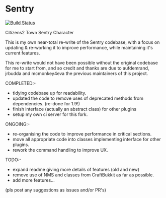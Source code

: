 # Sentry
[![Build Status](http://jabelpeeps.org/jenkins/buildStatus/icon?job=Sentries)](http://jabelpeeps.org/jenkins/job/Sentries)

Citizens2 Town Sentry Character

This is my own near-total re-write of the Sentry codebase, with a focus on updating & re-working it to improve performance, while maintaining it's current features.

This re-write would not have been possible without the original codebase for me to start from, and so credit and thanks are due to aufdemrand, jrbudda and mcmonkey4eva the previous maintainers of this project.

COMPLETED:-
* tidying codebase up for readability.
* updated the code to remove uses of deprecated methods from dependencies. (re-done for 1.9!)
* finish interface (actually an abstract class) for other plugins
* setup my own ci server for this fork.

ONGOING:-
* re-organising the code to improve performance in critical sections.
* move all appropriate code into classes implementing interface for other plugins.
* rework the command handling to improve UX.

TODO:-
* expand readme giving more details of features (old and new)
* remove use of NMS and classes from CraftBukkit as far as possible.
* add more features... 

(pls post any suggestions as issues and/or PR's)
